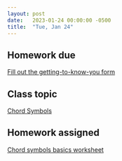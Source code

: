 ```yaml
---
layout: post
date:   2023-01-24 00:00:00 -0500
title:  "Tue, Jan 24"
---
```


## Homework due

[Fill out the getting-to-know-you form](https://forms.office.com/Pages/ResponsePage.aspx?id=VXKFnlffR0ygwAVGRgOAy-R6DEGoI95Pu0sh7qW5mvpUNFg5MVRBRTJPVUlQOVRRTEY3NENJMTZLSS4u)

## Class topic

[Chord Symbols](https://viva.pressbooks.pub/openmusictheory/chapter/chord-symbols/)

## Homework assigned

[Chord symbols basics worksheet](https://viva.pressbooks.pub/openmusictheory/chapter/chord-symbols/#assignments)

